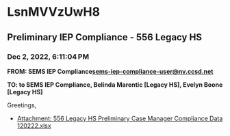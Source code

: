 # LsnMVVzUwH8
## Preliminary IEP Compliance - 556 Legacy HS
### Dec 2, 2022, 6:11:04 PM
**FROM: SEMS IEP Compliance<sems-iep-compliance-user@nv.ccsd.net>**

**TO: to SEMS IEP Compliance, Belinda Marentic [Legacy HS], Evelyn Boone [Legacy HS]**


Greetings, 





* [Attachment: 556 Legacy HS Preliminary Case Manager Compliance Data 120222.xlsx](LsnMVVzUwH8-attachment-1.xlsx)
